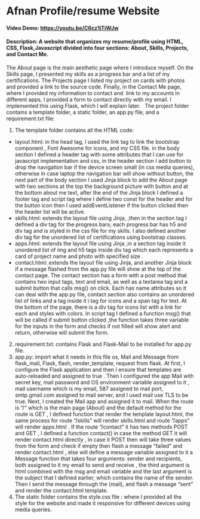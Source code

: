 # Afnan Profile/resume Website
#### Video Demo:   https://youtu.be/C6cz1jTiWJw
#### Description:   A website that organizes my resume/profile using HTML, CSS, Flask,Javascript divided into four sections: About, Skills, Projects, and Contact Me.
The About page is the main aesthetic page where I introduce myself. On the Skills page, I presented my skills as a progress bar and a list of my certifications.
The Projects page I listed my project on cards with photos and provided a link to the source code. Finally, in the Contact Me page, where I provided my information to contact and  link to my accounts in different apps, I provided a form to contact directly with my email. I implemented this using Flask, which I will explain later.
 
The project folder contains a template folder, a static folder, an app.py file, and a requirement.txt file:
 
1. The template folder contains all the HTML code:
 
 
* layout.html:  in the head tag, I used the link tag to link the bootstrap component , Font Awesome for icons, and my CSS file. in the body section I defined a header tag with some attributes that I can use for javascript implementation and css, in the header section I add button to drop the navigation bar if the device screen small (in css media queries), otherwise in case laptop  the navigation bar will show without button, the next part of the body section I used Jinja block to add the About page with two sections at the top the background picture with button and at the bottom about me text, after the end of the Jinja block I defined a  footer tag and script tag where I define two const for the header and for the button icon then I used addEventListener if the button clicked then the header list will be active.
* skills.html: extends the layout file using Jinja, ,then in the section tag I defined a div tag for the progress bars; each progress bar has h5 and div tag and is styled in the css file for my skills. I also defined another div tag for the unordered list of certifications using bootstrap classes.
* apps.html:  extends the layout file using Jinja ,in a section tag inside it unordered list of img and h5 tags inside div tag which each represents a card of project name and photo with specified size .
* contact.html: extends the layout file using Jinja, and another Jinja block if a message flashed from the app.py file will show at the top of the contact page. The contact section has a form with a post method that contains two input tags, text and email, as well as a textarea tag and a submit button that calls msg() on click. Each has name attributes so it can deal with the app.py file, contact section also contains an unordered list of links and a tag inside it i tag for icons and a span tag for text. At the bottom of the page, there is a div tag for icons list with a link for each and styles with colors. In script tag I defined a function msg() that will be called if submit button clicked ,the function takes three variable for the inputs in the form and checks if not filled will show alert and return, otherwise will submit the form.
 
 
2. requirement.txt: contains Flask and Flask-Mail to be installed for app.py file.
3. app.py: import what it needs in this file os,  Mail and Message from flask_mail,  Flask, flash, render_template, request from flask. At first, I configure the Flask application  and then I ensure that templates are auto-reloaded and assigned to true . Then I configured the app Mail with secret key, mail password and OS environment variable assigned to it , mail username which is my email, 587 assigned to mail port, smtp.gmail.com assigned to mail server, and I used mail use TLS to be true. Next, I created the Mail app and assigned it to mail. When the route is “/“ which is the main page (About) and the default method for the route is GET , I defined function that render the template layout.html, the same process for  route “/skills” will render skills.html and route “/apps” will render apps.html . If the route “/contact” it has two methods POST and GET , I defined a function contact() in case the method GET it will render contact.html directly , in case it POST then will take three values from the form and check if empty then flash a message “failed” and render contact.html , else will define a message variable assigned to it a Message function that takes four arguments: sender and recipients, both assigned to it my email to send and receive , the third argument is html combined with the msg and email variable and the last argument is the subject that I defined earlier, which contains the name of the sender. Then I send the message through the (mail), and flash a message “sent” and render the contact.html template.
4. The static folder contains the style.css file : where I provided all the style for the website and made it responsive for different devices using media queries.
 

